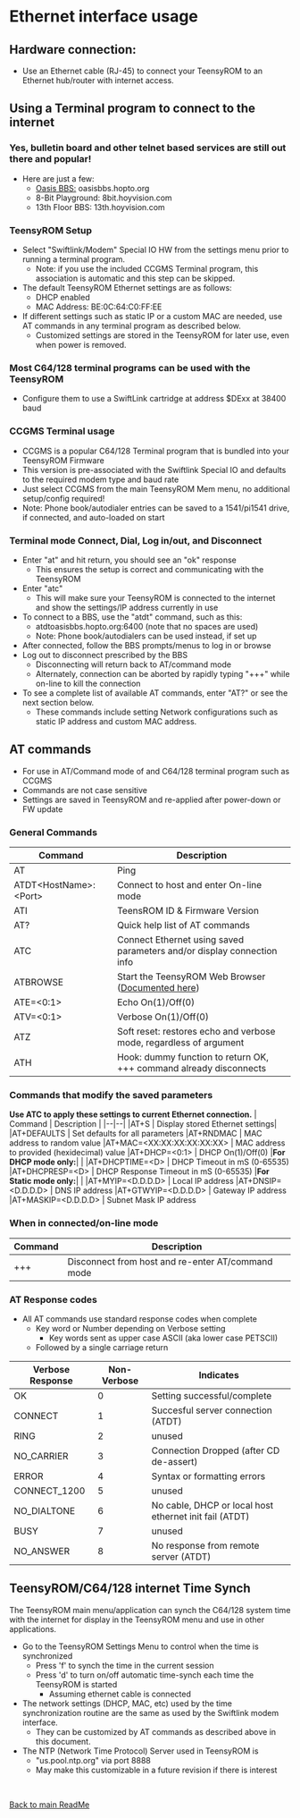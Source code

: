 # Ethernet interface usage

## Hardware connection:
  * Use an Ethernet cable (RJ-45) to connect your TeensyROM to an Ethernet hub/router with internet access.

## Using a Terminal program to connect to the internet
  ### Yes, bulletin board and other telnet based services are still out there and popular!
  * Here are just a few:
    * [Oasis BBS:](https://theoasisbbs.com/) oasisbbs.hopto.org
    * 8-Bit Playground: 8bit.hoyvision.com    
    * 13th Floor BBS: 13th.hoyvision.com

  ### TeensyROM Setup
  * Select "Swiftlink/Modem" Special IO HW from the settings menu prior to running a terminal program.
    * Note: if you use the included CCGMS Terminal program, this association is automatic and this step can be skipped.
  * The default TeensyROM Ethernet settings are as follows:
    * DHCP enabled
    * MAC Address: BE:0C:64:C0:FF:EE
  * If different settings such as static IP or a custom MAC are needed, use AT commands in any terminal program as described below.
    * Customized settings are stored in the TeensyROM for later use, even when power is removed.

  ### Most C64/128 terminal programs can be used with the TeensyROM
  * Configure them to use a SwiftLink cartridge at address $DExx at 38400 baud
    
  ### **CCGMS Terminal usage**
  * CCGMS is a popular C64/128 Terminal program that is bundled into your TeensyROM Firmware
  * This version is pre-associated with the Swiftlink Special IO and defaults to the required modem type and baud rate
  * Just select CCGMS from the main TeensyROM Mem menu, no additional setup/config required!
  * Note: Phone book/autodialer entries can be saved to a 1541/pi1541 drive, if connected, and auto-loaded on start
  ### Terminal mode Connect, Dial, Log in/out, and Disconnect
  * Enter "at" and hit return, you should see an "ok" response
    * This ensures the setup is correct and communicating with the TeensyROM
  * Enter "atc" 
    * This will make sure your TeensyROM is connected to the internet and show the settings/IP address currently in use
  * To connect to a BBS, use the "atdt" command, such as this:
    * atdtoasisbbs.hopto.org:6400   (note that no spaces are used)
    * Note: Phone book/autodialers can be used instead, if set up
  * After connected, follow the BBS prompts/menus to log in or browse
  * Log out to disconnect prescribed by the BBS
    * Disconnecting will return back to AT/command mode
    * Alternately,  connection can be aborted by rapidly typing "+++" while on-line to kill the connection 
  * To see a complete list of available AT commands, enter "AT?" or see the next section below.
    * These commands include setting Network configurations such as static IP address and custom MAC address.

## AT commands
  * For use in AT/Command mode of and C64/128 terminal program such as CCGMS
  * Commands are not case sensitive
  * Settings are saved in TeensyROM and re-applied after power-down or FW update

### General Commands
| Command | Description |
|--|--|
|AT | Ping  |
|ATDT\<HostName>:\<Port> | Connect to host and enter On-line mode|
|ATI | TeensROM ID & Firmware Version |
|AT? | Quick help list of AT commands |
|ATC | Connect Ethernet using saved parameters and/or display connection info|
|ATBROWSE | Start the TeensyROM Web Browser ([Documented here](Browser_Usage.md))|
|ATE=\<0:1> | Echo On(1)/Off(0)
|ATV=\<0:1> | Verbose On(1)/Off(0)
|ATZ |Soft reset: restores echo and verbose mode, regardless of argument|
|ATH |Hook: dummy function to return OK, +++ command already disconnects|

### Commands that modify the saved parameters
**Use ATC to apply these settings to current Ethernet connection.**
| Command | Description |
|--|--|
|AT+S | Display stored Ethernet settings|
|AT+DEFAULTS | Set defaults for all parameters
|AT+RNDMAC | MAC address to random value
|AT+MAC=\<XX:XX:XX:XX:XX:XX>  | MAC address to provided (hexidecimal) value
|AT+DHCP=\<0:1> | DHCP On(1)/Off(0)
|**For DHCP mode only:**|  |
|AT+DHCPTIME=\<D> |  DHCP Timeout in mS (0-65535)
|AT+DHCPRESP=\<D> |  DHCP Response Timeout in mS (0-65535)
|**For Static mode only:**|  |
|AT+MYIP=<D.D.D.D> | Local IP address
|AT+DNSIP=<D.D.D.D> | DNS IP address
|AT+GTWYIP=<D.D.D.D> | Gateway IP address
|AT+MASKIP=<D.D.D.D> | Subnet Mask IP address

### When in connected/on-line mode
| Command | Description |
|--|--|
|+++ | Disconnect from host and re-enter AT/command mode

### AT Response codes
* All AT commands use standard response codes when complete
  * Key word or Number depending on Verbose setting
    * Key words sent as upper case ASCII (aka lower case PETSCII)
  * Followed by a single carriage return
  
| Verbose Response | Non-Verbose | Indicates |
|--|--|--|
|OK          |0|Setting successful/complete                            |
|CONNECT     |1|Succesful server connection (ATDT)                     |
|RING        |2|unused                                                 |
|NO_CARRIER  |3|Connection Dropped (after CD de-assert)                |
|ERROR       |4|Syntax or formatting errors                            |
|CONNECT_1200|5|unused                                                 |
|NO_DIALTONE |6|No cable, DHCP or local host ethernet init fail (ATDT) |
|BUSY        |7|unused                                                 |
|NO_ANSWER   |8|No response from remote server (ATDT)                  |

## TeensyROM/C64/128 internet Time Synch
The TeensyROM main menu/application can synch the C64/128 system time with the internet for display in the TeensyROM menu and use in other applications.
* Go to the TeensyROM Settings Menu to control when the time is synchronized
  * Press 'f' to synch the time in the current session
  * Press 'd' to turn on/off automatic time-synch each time the TeensyROM is started
    * Assuming ethernet cable is connected
* The network settings (DHCP, MAC, etc) used by the time synchronization routine are the same as used by the Swiftlink modem interface.
  * They can be customized by AT commands as described above in this document.
* The NTP (Network Time Protocol) Server used in TeensyROM is
  * "us.pool.ntp.org"  via port 8888
  * May make this customizable in a future revision if there is interest

 <br>

[Back to main ReadMe](/README.md)
 
